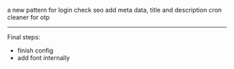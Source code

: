 a new pattern for login
check seo 
add meta data, title and description
cron cleaner for otp

***
Final steps:
- finish config
- add font internally
